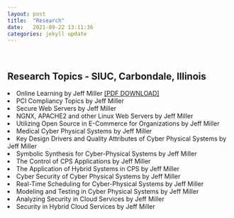 ```yaml
---
layout: post
title:  "Research"
date:   2021-09-22 13:11:36
categories: jekyll update
---
```

<br>

Research Topics - SIUC, Carbondale, Illinois  
---
<li>Online Learning by Jeff Miller <a href="https://jmillersiu.github.io/assets/Miller_Online_Learning_pdf.pdf" download>[PDF DOWNLOAD]</a></li>
<li>PCI Compliancy Topics by Jeff Miller</li>
<li>Secure Web Servers by Jeff Miller</li>
<li>NGNX, APACHE2 and other Linux Web Servers by Jeff Miller</li>
<li>Utilizing Open Source in E-Commerce for Organizations by Jeff Miller</li>
<li>Medical Cyber Physical Systems by Jeff Miller</li>
<li>Key Design Drivers and Quality Attributes of Cyber Physical Systems by Jeff Miller</li>
<li>Symbolic Synthesis for Cyber-Physical Systems by Jeff Miller</li>
<li>The Control of CPS Applications by Jeff Miller</li>
<li>The Application of Hybrid Systems in CPS by Jeff Miller</li>
<li>Cyber Security of Cyber Physical Systems by Jeff Miller</li>
<li>Real-Time Scheduling for Cyber-Physical Systems by Jeff Miller</li>
<li>Modeling and Testing in Cyber Physical Systems by Jeff Miller</li>
<li>Analyzing Security in Cloud Services by Jeff Miller</li>
<li>Security in Hybrid Cloud Services by Jeff Miller</li>
<br>
